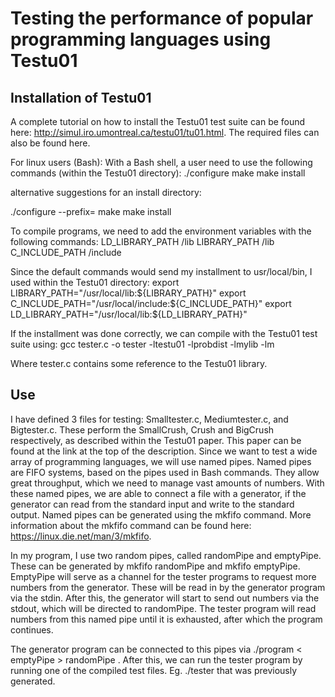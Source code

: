 # Testing the performance of popular programming languages using Testu01
## Installation of Testu01
A complete tutorial on how to install the Testu01 test suite can be found here: http://simul.iro.umontreal.ca/testu01/tu01.html.
The required files can also be found here. 

For linux users (Bash):
With a Bash shell, a user need to use the following commands (within the Testu01 directory):
./configure
make
make install

alternative suggestions for an install directory:

./configure --prefix=<install directory>
make
make install

To compile programs, we need to add the environment variables with the following commands:
LD_LIBRARY_PATH    <install directory>/lib
LIBRARY_PATH       <install directory>/lib
C_INCLUDE_PATH     <install directory>/include

Since the default commands would send my installment to usr/local/bin, I used within the Testu01 directory:
export LIBRARY_PATH="/usr/local/lib:${LIBRARY_PATH}"
export C_INCLUDE_PATH="/usr/local/include:${C_INCLUDE_PATH}"
export LD_LIBRARY_PATH="/usr/local/lib:${LD_LIBRARY_PATH}"

If the installment was done correctly, we can compile with the Testu01 test suite using:
gcc tester.c -o tester -ltestu01 -lprobdist -lmylib -lm

Where tester.c contains some reference to the Testu01 library.

## Use 
I have defined 3 files for testing: Smalltester.c, Mediumtester.c, and Bigtester.c. These perform the SmallCrush, Crush and BigCrush respectively, as described within the Testu01 paper. This paper can be found at the link at the top of the description. Since we want to test a wide array of programming languages, we will use named pipes. Named pipes are FIFO systems, based on the pipes used in Bash commands. They allow great throughput, which we need to manage vast amounts of numbers. With these named pipes, we are able to connect a file with a generator, if the generator can read from the standard input and write to the standard output. Named pipes can be generated using the mkfifo command. More information about the mkfifo command can be found here: https://linux.die.net/man/3/mkfifo. 

In my program, I use two random pipes, called randomPipe and emptyPipe. These can be generated by mkfifo randomPipe and mkfifo emptyPipe. EmptyPipe will serve as a channel for the tester programs to request more numbers from the generator. These will be read in by the generator program via the stdin. After this, the generator will start to send out numbers via the stdout, which will be directed to randomPipe. The tester program will read numbers from this named pipe until it is exhausted, after which the program continues. 

The generator program can be connected to this pipes via ./program < emptyPipe > randomPipe . After this, we can run the tester program by running one of the compiled test files. Eg. ./tester that was previously generated.


